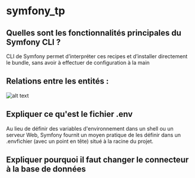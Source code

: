 # symfony_tp

## Quelles sont les fonctionnalités principales du Symfony CLI ?
CLI de Symfony permet d’interpréter ces recipes et d’installer directement le bundle, sans avoir à effectuer de configuration à la main

## Relations entre les entités : 
![alt text](https://cdn.discordapp.com/attachments/766338117615353878/815886747493859348/unknown.png)

## Expliquer ce qu'est le fichier .env
Au lieu de définir des variables d'environnement dans un shell ou un serveur Web, Symfony fournit un moyen pratique de les définir dans un .envfichier (avec un point en tête) situé à la racine du projet.

## Expliquer pourquoi il faut changer le connecteur à la base de données
